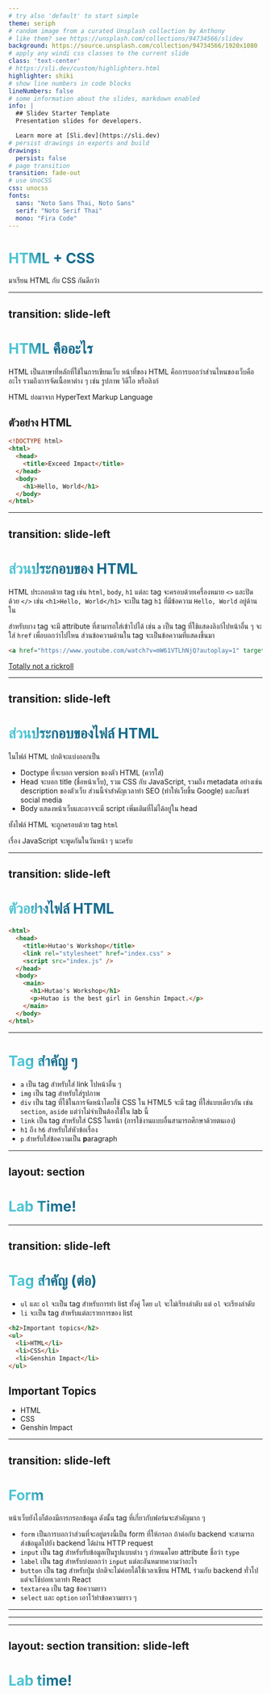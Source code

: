 ```yaml
---
# try also 'default' to start simple
theme: seriph
# random image from a curated Unsplash collection by Anthony
# like them? see https://unsplash.com/collections/94734566/slidev
background: https://source.unsplash.com/collection/94734566/1920x1080
# apply any windi css classes to the current slide
class: 'text-center'
# https://sli.dev/custom/highlighters.html
highlighter: shiki
# show line numbers in code blocks
lineNumbers: false
# some information about the slides, markdown enabled
info: |
  ## Slidev Starter Template
  Presentation slides for developers.

  Learn more at [Sli.dev](https://sli.dev)
# persist drawings in exports and build
drawings:
  persist: false
# page transition
transition: fade-out
# use UnoCSS
css: unocss
fonts:
  sans: "Noto Sans Thai, Noto Sans"
  serif: "Noto Serif Thai"
  mono: "Fira Code"
---
```


# HTML + CSS

มาเรียน HTML กับ CSS กันดีกว่า

<!--
The last comment block of each slide will be treated as slide notes. It will be visible and editable in Presenter Mode along with the slide. [Read more in the docs](https://sli.dev/guide/syntax.html#notes)
-->

---
transition: slide-left
---

# HTML คืออะไร

HTML เป็นภาษาที่หลักที่ใช้ในการเขียนเว็บ หน้าที่ของ HTML คือการบอกว่าส่วนไหนของเว็บคืออะไร
รวมถึงการจัดเนื้อหาต่าง ๆ เช่น รูปภาพ วิดีโอ หรือลิงก์

HTML ย่อมาจาก HyperText Markup Language

## ตัวอย่าง HTML

```html
<!DOCTYPE html>
<html>
  <head>
    <title>Exceed Impact</title>
  </head>
  <body>
    <h1>Hello, World</h1>
  </body>
</html>
```


<!--
อันนี้ให้สอนตาม slide ได้เลย
-->

<style>
h1 {
  background-color: #2B90B6;
  background-image: linear-gradient(45deg, #4EC5D4 10%, #146b8c 20%);
  background-size: 100%;
  -webkit-background-clip: text;
  -moz-background-clip: text;
  -webkit-text-fill-color: transparent;
  -moz-text-fill-color: transparent;
}
</style>

<!--
Here is another comment.
-->

---
transition: slide-left
---

# ส่วนประกอบของ HTML

HTML ประกอบด้วย tag เช่น `html`, `body`, `h1` แต่ละ tag จะครอบด้วยเครื่องหมาย `<>` และปิดด้วย `</>`
เช่น `<h1>Hello, World</h1>` จะเป็น tag `h1` ที่มีข้อความ `Hello, World` อยู่ด้านใน

สำหรับบาง tag จะมี attribute ที่สามารถใส่เข้าไปได้ เช่น `a` เป็น tag ที่ใช้แสดงลิงก์ไปหน้าอื่น ๆ
จะใส่ `href` เพื่อบอกว่าไปไหน ส่วนข้อความด้านใน tag จะเป็นข้อความที่แสดงขึ้นมา

```html
<a href="https://www.youtube.com/watch?v=mW61VTLhNjQ?autoplay=1" target="_blank">Totally not a rickroll</a>
```

<a href="https://www.youtube.com/watch?v=mW61VTLhNjQ?autoplay=1" target="_blank">Totally not a rickroll</a>


---
transition: slide-left
---

# ส่วนประกอบของไฟล์ HTML

ในไฟล์ HTML ปกติจะแบ่งออกเป็น
- Doctype ที่จะบอก version ของตัว HTML (ควรใส่)
- Head จะบอก title (ชื่อหน้าเว็บ), รวม CSS กับ JavaScript, รวมถึง metadata อย่างเช่น description ของตัวเว็บ
  ส่วนนี้จำสำคัญเวลาทำ SEO (ทำให้เว็บขึ้น Google) และก็แชร์ social media
- Body แสดงหน้าเว็บและอาจจะมี script เพิ่มเติมที่ไม่ได้อยู่ใน head

ทั้งไฟล์ HTML จะถูกครอบด้วย tag `html`

เรื่อง JavaScript จะพูดกันในวันหน้า ๆ นะครับ

---
transition: slide-left
---

# ตัวอย่างไฟล์ HTML

```html {all|2-6|7-12}
<html>
  <head>
    <title>Hutao's Workshop</title>
    <link rel="stylesheet" href="index.css" >
    <script src="index.js" />
  </head>
  <body>
    <main>
      <h1>Hutao's Workshop</h1>
      <p>Hutao is the best girl in Genshin Impact.</p>
    </main>
  </body>
</html>
```


---

# Tag สำคัญ ๆ

- `a` เป็น tag สำหรับใส่ link ไปหน้าอื่น ๆ
- `img` เป็น tag สำหรับใส่รูปภาพ
- `div` เป็น tag ที่ใช้ในการจัดหน้าโดยใช้ CSS ใน HTML5 จะมี tag ที่ใส่แบบเดียวกัน เช่น `section`, `aside` แต่ว่าไม่จำเป็นต้องใช้ใน lab นี้
- `link` เป็น tag สำหรับใส่ CSS ในหน้า (การใช้งานแบบอื่นสามารถศึกษาด้วยตนเอง)
- `h1` ถึง `h6` สำหรับใส่หัวข้อเรื่อง
- `p` สำหรับใส่ข้อความเป็น **p**aragraph


<!--
เตรียมทำแลป
-->


---
layout: section
---
# Lab Time!

<!-- lab 1: Basic HTML -->

---
transition: slide-left
---
# Tag สำคัญ (ต่อ)

<div grid="~ cols-2 gap-4">

<div>

- `ul` และ `ol` จะเป็น tag สำหรับการทำ list ทั้งคู่ โดย `ul` จะไม่เรียงลำดับ แต่ `ol` จะเรียงลำดับ
- `li` จะเป็น tag สำหรับแต่ละรายการของ list

```html
<h2>Important topics</h2>
<ul>
  <li>HTML</li>
  <li>CSS</li>
  <li>Genshin Impact</li>
</ul>
```
</div>
<div>
  <h2>Important Topics</h2>
  <ul>
    <li>HTML</li>
    <li>CSS</li>
    <li>Genshin Impact</li>
  </ul>
</div>
</div>

---
transition: slide-left
---
# Form

หน้าเว็บยังไงก็ต้องมีการกรอกข้อมูล ดังนั้น tag ที่เกี่ยวกับฟอร์มจะสำคัญมาก ๆ
- `form` เป็นการบอกว่าส่วนที่จะอยู่ตรงนี้เป็น form ที่ให้กรอก ถ้าต่อกับ backend จะสามารถ
  ส่งข้อมูลไปยัง backend ได้ผ่าน HTTP request
- `input` เป็น tag สำหรับรับข้อมูลเป็นรูปแบบต่าง ๆ กำหนดโดย attribute ชื่อว่า `type`
- `label` เป็น tag สำหรับบ่งบอกว่า `input` แต่ละอันหมายความว่าอะไร
- `button` เป็น tag สำหรับปุ่ม ปกติจะไม่ค่อยได้ใช้เวลาเขียน HTML ร่วมกับ backend ทั่วไป แต่จะใช้บ่อยเวลาทำ React
- `textarea` เป็น tag ข้อความยาว
- `select` และ `option` เอาไว้ทำข้อความยาว ๆ


---
---

---
layout: section
transition: slide-left
---

# Lab time!
